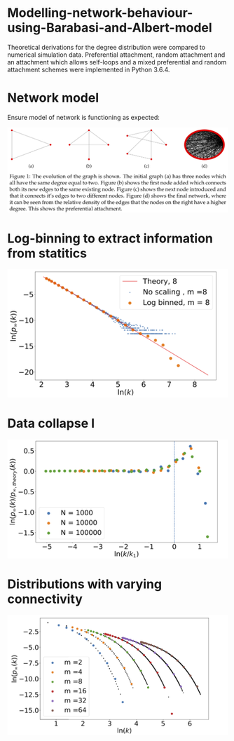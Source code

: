 # Modelling-network-behaviour-using-Barabasi-and-Albert-model

Theoretical derivations for the degree distribution were compared to numerical simulation data. Preferential attachment, random attachment and an attachment which allows self-loops and a mixed preferential and random attachment schemes were implemented in Python 3.6.4.

# Network model

Ensure model of network is functioning as expected:

![alt text](https://github.com/mhal1/Modelling-network-behaviour-using-Barabasi-and-Albert-model/blob/mhal1-patch-1/visualrep.png?raw=true)

# Log-binning to extract information from statitics

![alt text](https://github.com/mhal1/Modelling-network-behaviour-using-Barabasi-and-Albert-model/blob/mhal1-patch-1/logbinned.png?raw=true)

# Data collapse I

![alt text](https://github.com/mhal1/Modelling-network-behaviour-using-Barabasi-and-Albert-model/blob/mhal1-patch-1/datacollapse.png?raw=true)

# Distributions with varying connectivity

![alt text](https://github.com/mhal1/Modelling-network-behaviour-using-Barabasi-and-Albert-model/blob/mhal1-patch-1/m.png?raw=true)

